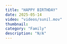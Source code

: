 ```yaml
---
title: "HAPPY BIRTHDAY"
date: 2025-05-14
video: "videos/sunil.mov"
thumbnail: 
category: "Family"
description: "N/A"
---
```


